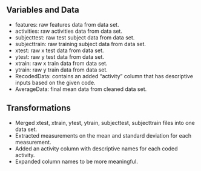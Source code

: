 ## Variables and Data

-   features: raw features data from data set.
-   activities: raw activities data from data set.
-   subjecttest: raw test subject data from data set.
-   subjecttrain: raw training subject data from data set.
-   xtest: raw x test data from data set.
-   ytest: raw y test data from data set.
-   xtrain: raw x train data from data set.
-   ytrain: raw y train data from data set.
-   RecodedData: contains an added “activity” column that has
    descriptive inputs based on the given code.
-   AverageData: final mean data from cleaned data set.

## Transformations

-   Merged xtest, xtrain, ytest, ytrain, subjecttest, subjecttrain files
    into one data set.
-   Extracted measurements on the mean and standard deviation for each
    measurement.
-   Added an activity column with descriptive names for each coded
    activity.
-   Expanded column names to be more meaningful.
